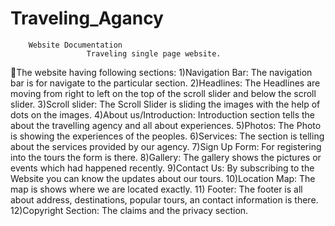 # Traveling_Agancy
        Website Documentation 
                     Traveling single page website.
The website having following sections:
1)Navigation Bar: The navigation bar is for navigate to the particular section. 
2)Headlines: The Headlines are moving from right to left on the top of the scroll slider and below the scroll slider.
3)Scroll slider: The Scroll Slider is sliding the images with the help of dots on the images.
4)About us/Introduction: Introduction section tells the about the travelling agency and all about experiences. 
5)Photos: The Photo is showing the experiences of the peoples.
6)Services: The section is telling about the services provided by our agency.
7)Sign Up Form: For registering into the tours the form is there.
8)Gallery: The gallery shows the pictures or events which had happened recently.
9)Contact Us: By subscribing to the Website you can know the updates about our tours.
10)Location Map: The map is shows where we are located exactly.
11) Footer: The footer is all about address, destinations, popular tours, an contact information is there.
12)Copyright Section: The claims and the privacy section. 
